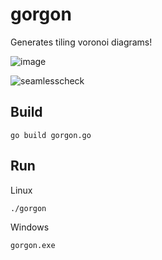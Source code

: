 # gorgon
Generates tiling voronoi diagrams!

![image](https://github.com/nicholasleexyz/gorgon/assets/129869926/f3f1c599-45b2-4050-a0ec-d5d478ccd24f)

![seamlesscheck](https://github.com/nicholasleexyz/gorgon/assets/129869926/e144b3ba-8bfe-4792-a354-52b1c8198492)

## Build

```
go build gorgon.go
```

## Run

Linux

```
./gorgon
```

Windows

```
gorgon.exe
```
